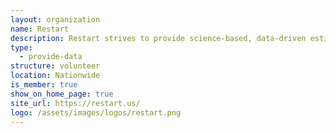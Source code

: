 ```yaml
---
layout: organization
name: Restart
description: Restart strives to provide science-based, data-driven estimates and resources to assist government, non-profits, and business, and communities to plan for, purchase and distribute PPE (personal protective equipment) to assure safe opening of our communities and our livelihoods. We have a particular focus on assuring safety for vulnerable communities.
type:
  - provide-data
structure: volunteer
location: Nationwide
is_member: true
show_on_home_page: true
site_url: https://restart.us/
logo: /assets/images/logos/restart.png
---
```

